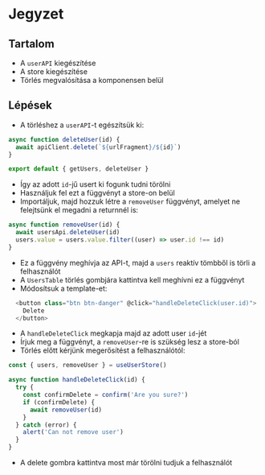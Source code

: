 # Jegyzet

## Tartalom

- A `userAPI` kiegészítése
- A store kiegészítése
- Törlés megvalósítása a komponensen belül

## Lépések

- A törléshez a `userAPI`-t egészítsük ki:

```js
async function deleteUser(id) {
  await apiClient.delete(`${urlFragment}/${id}`)
}

export default { getUsers, deleteUser }
```

- Így az adott `id`-jű usert ki fogunk tudni törölni
- Használjuk fel ezt a függvényt a store-on belül
- Importáljuk, majd hozzuk létre a `removeUser` függvényt, amelyet ne felejtsünk el megadni a returnnél is:

```js
async function removeUser(id) {
  await usersApi.deleteUser(id)
  users.value = users.value.filter((user) => user.id !== id)
}
```

- Ez a függvény meghívja az API-t, majd a `users` reaktív tömbből is törli a felhasználót
- A `UsersTable` törlés gombjára kattintva kell meghívni ez a függvényt
- Módosítsuk a template-et:

```js
  <button class="btn btn-danger" @click="handleDeleteClick(user.id)">
    Delete
  </button>
```

- A `handleDeleteClick` megkapja majd az adott user `id`-jét
- Írjuk meg a függvényt, a `removeUser`-re is szükség lesz a store-ból
- Törlés előtt kérjünk megerősítést a felhasználótól:

```js
const { users, removeUser } = useUserStore()

async function handleDeleteClick(id) {
  try {
    const confirmDelete = confirm('Are you sure?')
    if (confirmDelete) {
      await removeUser(id)
    }
  } catch (error) {
    alert('Can not remove user')
  }
}
```

- A delete gombra kattintva most már törölni tudjuk a felhasználót
